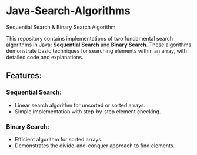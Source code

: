 # Java-Search-Algorithms
Sequential Search &amp; Binary Search Algorithm

This repository contains implementations of two fundamental search algorithms in Java: 
**Sequential Search** and **Binary Search**. These algorithms demonstrate basic techniques for searching elements within an array, with detailed code and explanations.

## Features:
### Sequential Search:
- Linear search algorithm for unsorted or sorted arrays.
- Simple implementation with step-by-step element checking.

### Binary Search:
- Efficient algorithm for sorted arrays.
- Demonstrates the divide-and-conquer approach to find elements.

